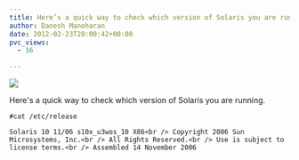 ```yaml
---
title: Here’s a quick way to check which version of Solaris you are running.
author: Danesh Manoharan
date: 2012-02-23T20:00:42+00:00
pvc_views:
  - 16

---
```

 

![](/wp-content/uploads/2012/02/solaris-logo.png)

Here's a quick way to check which version of Solaris you are running.

`#cat /etc/release`

`Solaris 10 11/06 s10x_u3wos_10 X86<br />
Copyright 2006 Sun Microsystems, Inc.<br />
All Rights Reserved.<br />
Use is subject to license terms.<br />
Assembled 14 November 2006`